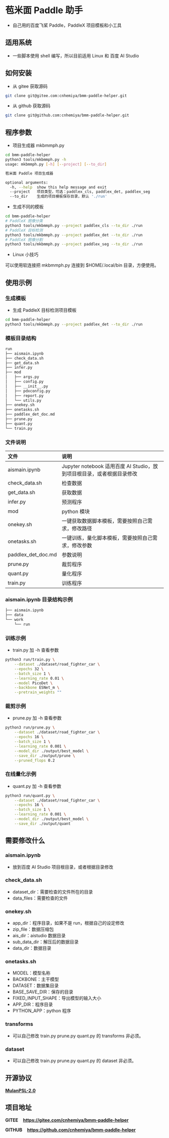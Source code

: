 # 苞米面 Paddle 助手

- 自己用的百度飞桨 Paddle，PaddleX 项目模板和小工具

## 适用系统

- 一些脚本使用 shell 编写，所以目前适用 Linux 和 百度 AI Studio

## 如何安装

- 从 gitee 获取源码

```bash
git clone git@gitee.com:cnhemiya/bmm-paddle-helper.git
```

- 从 github 获取源码

```bash
git clone git@github.com:cnhemiya/bmm-paddle-helper.git
```

## 程序参数

- 项目生成器 mkbmmph.py

```bash
cd bmm-paddle-helper
python3 tools/mkbmmph.py -h
usage: mkbmmph.py [-h] [--project] [--to_dir]

苞米面 Paddle 项目生成器

optional arguments:
  -h, --help  show this help message and exit
  --project   项目类型，可选：paddlex_cls, paddlex_det, paddlex_seg
  --to_dir    生成的项目模板保存目录，默认 './run'
```

- 生成不同的模板

```bash
cd bmm-paddle-helper
# PaddleX 图像分类
python3 tools/mkbmmph.py --project paddlex_cls --to_dir ./run
# PaddleX 目标检测
python3 tools/mkbmmph.py --project paddlex_det --to_dir ./run
# PaddleX 图像分割
python3 tools/mkbmmph.py --project paddlex_seg --to_dir ./run
```

- Linux 小技巧

可以使用软连接把 mkbmmph.py 连接到 $HOME/.local/bin 目录，方便使用。

## 使用示例

### 生成模板

- 生成 PaddleX 目标检测项目模板

```bash
cd bmm-paddle-helper
python3 tools/mkbmmph.py --project paddlex_det --to_dir ./run
```

### 模板目录结构

```bash
run
├── aismain.ipynb
├── check_data.sh
├── get_data.sh
├── infer.py
├── mod
│   ├── args.py
│   ├── config.py
│   ├── __init__.py
│   ├── pdxconfig.py
│   ├── report.py
│   └── utils.py
├── onekey.sh
├── onetasks.sh
├── paddlex_det_doc.md
├── prune.py
├── quant.py
└── train.py
```

### 文件说明

|文件|说明|
|:--|:--|
|aismain.ipynb|Jupyter notebook 适用百度 AI Studio，放到项目根目录，或者根据目录修改|
|check_data.sh|检查数据|
|get_data.sh|获取数据|
|infer.py|预测程序|
|mod|python 模块|
|onekey.sh|一键获取数据脚本模板，需要按照自己需求，修改路径|
|onetasks.sh|一键训练，量化脚本模板，需要按照自己需求，修改参数|
|paddlex_det_doc.md|参数说明|
|prune.py|裁剪程序|
|quant.py|量化程序|
|train.py|训练程序|

### aismain.ipynb 目录结构示例

```bash
├── aismain.ipynb
├── data
└── work
    └── run
```

### 训练示例

- train.py 加 -h 查看参数

```bash
python3 run/train.py \
    --dataset ./dataset/road_fighter_car \
    --epochs 32 \
    --batch_size 1 \
    --learning_rate 0.01 \
    --model PicoDet \
    --backbone ESNet_m \
    --pretrain_weights ""
```

### 裁剪示例

- prune.py 加 -h 查看参数

```bash
python3 run/prune.py \
    --dataset ./dataset/road_fighter_car \
    --epochs 16 \
    --batch_size 1 \
    --learning_rate 0.001 \
    --model_dir ./output/best_model \
    --save_dir ./output/prune \
    --pruned_flops 0.2
```

### 在线量化示例

- quant.py 加 -h 查看参数

```bash
python3 run/quant.py \
    --dataset ./dataset/road_fighter_car \
    --epochs 16 \
    --batch_size 1 \
    --learning_rate 0.001 \
    --model_dir ./output/best_model \
    --save_dir ./output/quant
```

## 需要修改什么

### aismain.ipynb

- 放到百度 AI Studio 项目根目录，或者根据目录修改

### check_data.sh

- dataset_dir：需要检查的文件所在的目录
- data_files：需要检查的文件

### onekey.sh

- app_dir：程序目录，如果不是 run，根据自己的设定修改
- zip_file：数据压缩包
- ais_dir：aistudio 数据目录
- sub_data_dir：解压后的数据目录
- data_dir：数据目录

### onetasks.sh

- MODEL：模型名称
- BACKBONE：主干模型
- DATASET：数据集目录
- BASE_SAVE_DIR：保存的目录
- FIXED_INPUT_SHAPE：导出模型的输入大小
- APP_DIR：程序目录
- PYTHON_APP：python 程序

### transforms

- 可以自己修改 train.py prune.py quant.py 的 transforms 非必须。

### dataset

- 可以自己修改 train.py prune.py quant.py 的 dataset 非必须。

## 开源协议

[**MulanPSL-2.0**](http://license.coscl.org.cn/MulanPSL2)

## 项目地址

**GITEE**&nbsp;&nbsp;&nbsp;&nbsp;**https://gitee.com/cnhemiya/bmm-paddle-helper**

**GITHUB**&nbsp;&nbsp;&nbsp;&nbsp;**https://github.com/cnhemiya/bmm-paddle-helper**
